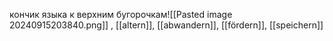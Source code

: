 кончик языка к верхним бугорочкам![[Pasted image 20240915203840.png]]
, [[altern]], [[abwandern]], [[fördern]], [[speichern]]